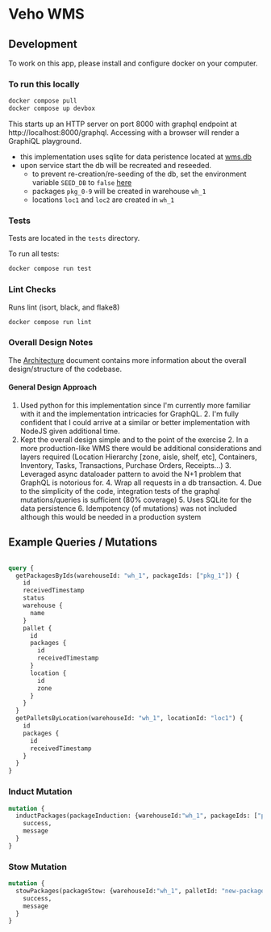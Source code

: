 # Veho WMS
## Development

To work on this app, please install and configure docker on your computer.


### To run this locally

```bash
docker compose pull
docker compose up devbox
```
This starts up an HTTP server on port 8000 with graphql endpoint at
http://localhost:8000/graphql. Accessing with a browser will render a GraphiQL playground. 

* this implementation uses sqlite for data peristence located at [wms.db](./wms.db)
* upon service start the db will be recreated and reseeded.
  * to prevent re-creation/re-seeding of the db, set the environment variable `SEED_DB` to `false` [here](https://github.com/itamar82/veho-workflow/blob/main/docker-compose.yaml#L5)
  * packages `pkg_0-9` will be created in warehouse `wh_1`
  * locations `loc1` and `loc2` are created in `wh_1`


### Tests

Tests are located in the `tests` directory.

To run all tests:
```bash
docker compose run test
```

### Lint Checks

Runs lint (isort, black, and flake8)

```bash
docker compose run lint
```

### Overall Design Notes

The [Architecture](./ARCHITECTURE.md) document contains more information about the overall design/structure of the codebase.


#### General Design Approach
1. Used python for this implementation since I'm currently more familiar with it and the implementation intricacies for GraphQL.
   2. I'm fully confident that I could arrive at a similar or better implementation with NodeJS given additional time.
2. Kept the overall design simple and to the point of the exercise
   2. In a more production-like WMS there would be additional considerations and layers required (Location Hierarchy [zone, aisle, shelf, etc], Containers, Inventory, Tasks, Transactions, Purchase Orders, Receipts...)
   3. Leveraged async dataloader pattern to avoid the N+1 problem that GraphQL is notorious for.
   4. Wrap all requests in a db transaction.
   4. Due to the simplicity of the code, integration tests of the graphql mutations/queries is sufficient (80% coverage)
   5. Uses SQLite for the data persistence
   6. Idempotency (of mutations) was not included although this would be needed in a production system



## Example Queries / Mutations

```graphql

query {
  getPackagesByIds(warehouseId: "wh_1", packageIds: ["pkg_1"]) {
    id
    receivedTimestamp
    status
    warehouse {
      name
    }
    pallet {
      id
      packages {
        id
        receivedTimestamp
      }
      location {
        id
        zone
      }
    }
  }
  getPalletsByLocation(warehouseId: "wh_1", locationId: "loc1") {
    id
    packages {
      id
      receivedTimestamp
    }
  }
}

```

### Induct Mutation
```graphql
mutation {
  inductPackages(packageInduction: {warehouseId:"wh_1", packageIds: ["pkg_1"]}) {
    success,
    message
  }
}
```

### Stow Mutation
```graphql
mutation {
  stowPackages(packageStow: {warehouseId:"wh_1", palletId: "new-package", packageIds: ["pkg_1"]}) {
    success,
    message
  }
}
```
